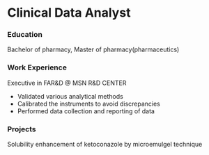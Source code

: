 # Clinical Data Analyst

### Education
Bachelor of pharmacy, Master of pharmacy(pharmaceutics)

### Work Experience
Executive in FAR&D @ MSN R&D CENTER
- Validated various analytical methods
- Calibrated the instruments to avoid discrepancies
- Performed data collection and reporting of data



  
### Projects
Solubility enhancement of ketoconazole by microemulgel technique
